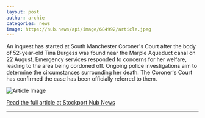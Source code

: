 ```yaml
---
layout: post
author: archie
categories: news
image: https://nub.news/api/image/684992/article.jpeg
---
```

An inquest has started at South Manchester Coroner's Court after the body of 52-year-old Tina Burgess was found near the Marple Aqueduct canal on 22 August. Emergency services responded to concerns for her welfare, leading to the area being cordoned off. Ongoing police investigations aim to determine the circumstances surrounding her death. The Coroner's Court has confirmed the case has been officially referred to them.

![Article Image](https://nub.news/api/image/684992/article.jpeg)

[Read the full article at Stockport Nub News](https://stockport.nub.news/news/local-news/womans-body-found-by-canal-near-marple-aqueduct-269678)

---
